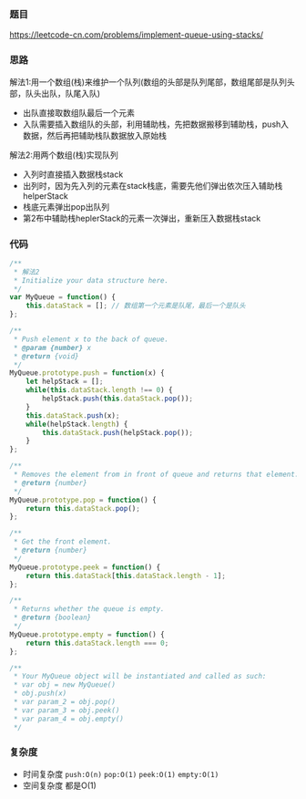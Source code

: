 ### 题目
https://leetcode-cn.com/problems/implement-queue-using-stacks/

### 思路
解法1:用一个数组(栈)来维护一个队列(数组的头部是队列尾部，数组尾部是队列头部，队头出队，队尾入队)
* 出队直接取数组队最后一个元素
* 入队需要插入数组队的头部，利用辅助栈，先把数据搬移到辅助栈，push入数据，然后再把辅助栈队数据放入原始栈

解法2:用两个数组(栈)实现队列
* 入列时直接插入数据栈stack
* 出列时，因为先入列的元素在stack栈底，需要先他们弹出依次压入辅助栈helperStack
* 栈底元素弹出pop出队列
* 第2布中辅助栈heplerStack的元素一次弹出，重新压入数据栈stack

### 代码
```javascript
/**
 * 解法2
 * Initialize your data structure here.
 */
var MyQueue = function() {
    this.dataStack = []; // 数组第一个元素是队尾，最后一个是队头
};

/**
 * Push element x to the back of queue. 
 * @param {number} x
 * @return {void}
 */
MyQueue.prototype.push = function(x) {
    let helpStack = [];
    while(this.dataStack.length !== 0) {
        helpStack.push(this.dataStack.pop());
    }
    this.dataStack.push(x);
    while(helpStack.length) {
        this.dataStack.push(helpStack.pop());
    }
};

/**
 * Removes the element from in front of queue and returns that element.
 * @return {number}
 */
MyQueue.prototype.pop = function() {
    return this.dataStack.pop();
};

/**
 * Get the front element.
 * @return {number}
 */
MyQueue.prototype.peek = function() {
    return this.dataStack[this.dataStack.length - 1];
};

/**
 * Returns whether the queue is empty.
 * @return {boolean}
 */
MyQueue.prototype.empty = function() {
    return this.dataStack.length === 0;
};

/**
 * Your MyQueue object will be instantiated and called as such:
 * var obj = new MyQueue()
 * obj.push(x)
 * var param_2 = obj.pop()
 * var param_3 = obj.peek()
 * var param_4 = obj.empty()
 */
```

### 复杂度
* 时间复杂度 `push:O(n)` `pop:O(1)` `peek:O(1)` `empty:O(1)`
* 空间复杂度  都是O(1)
